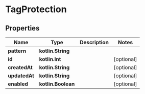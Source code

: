 
# TagProtection

## Properties
Name | Type | Description | Notes
------------ | ------------- | ------------- | -------------
**pattern** | **kotlin.String** |  | 
**id** | **kotlin.Int** |  |  [optional]
**createdAt** | **kotlin.String** |  |  [optional]
**updatedAt** | **kotlin.String** |  |  [optional]
**enabled** | **kotlin.Boolean** |  |  [optional]



